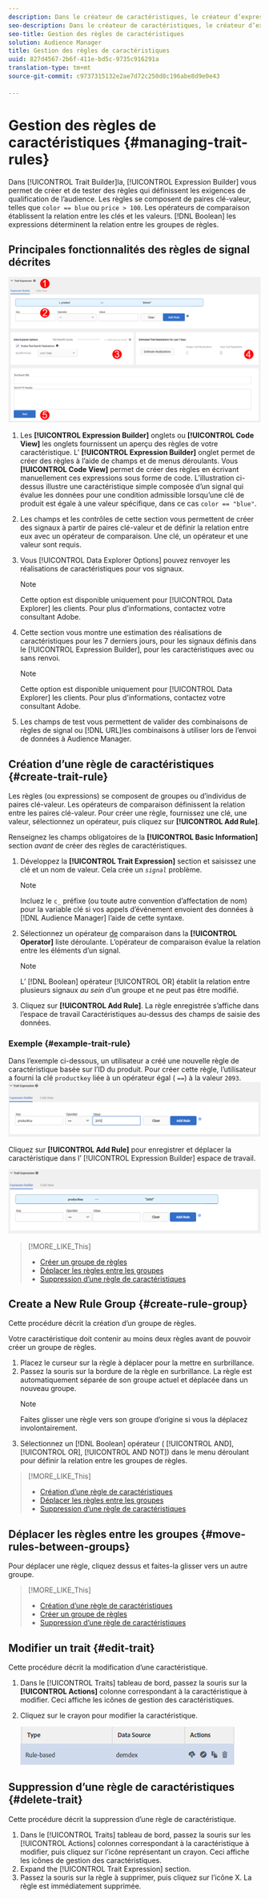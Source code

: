 ```yaml
---
description: Dans le créateur de caractéristiques, le créateur d’expressions vous permet de créer et de tester des règles qui définissent les exigences de qualification de l’audience. Les règles se composent de paires clé-valeur, telles que "color == blue" ou "price > 100". Les opérateurs de comparaison établissent la relation entre les clés et les valeurs. Les expressions booléennes déterminent la relation entre les groupes de règles.
seo-description: Dans le créateur de caractéristiques, le créateur d’expressions vous permet de créer et de tester des règles qui définissent les exigences de qualification de l’audience. Les règles se composent de paires clé-valeur, telles que "color == blue" ou "price > 100". Les opérateurs de comparaison établissent la relation entre les clés et les valeurs. Les expressions booléennes déterminent la relation entre les groupes de règles.
seo-title: Gestion des règles de caractéristiques
solution: Audience Manager
title: Gestion des règles de caractéristiques
uuid: 827d4567-2b6f-411e-bd5c-9735c916291a
translation-type: tm+mt
source-git-commit: c9737315132e2ae7d72c250d8c196abe8d9e0e43

---
```



# Gestion des règles de caractéristiques {#managing-trait-rules}

Dans [!UICONTROL Trait Builder]la, [!UICONTROL Expression Builder] vous permet de créer et de tester des règles qui définissent les exigences de qualification de l’audience. Les règles se composent de paires clé-valeur, telles que `color == blue` ou `price > 100`. Les opérateurs de comparaison établissent la relation entre les clés et les valeurs. [!DNL Boolean] les expressions déterminent la relation entre les groupes de règles.

<!-- c_tb_rules.xml -->

## Principales fonctionnalités des règles de signal décrites

![](assets/manage-trait-rules.png)

1. Les **[!UICONTROL Expression Builder]** onglets ou **[!UICONTROL Code View]** les onglets fournissent un aperçu des règles de votre caractéristique. L’ **[!UICONTROL Expression Builder]** onglet permet de créer des règles à l’aide de champs et de menus déroulants. Vous **[!UICONTROL Code View]** permet de créer des règles en écrivant manuellement ces expressions sous forme de code. L’illustration ci-dessus illustre une caractéristique simple composée d’un signal qui évalue les données pour une condition admissible lorsqu’une clé de produit est égale à une valeur spécifique, dans ce cas `color == "blue"`.

1. Les champs et les contrôles de cette section vous permettent de créer des signaux à partir de paires clé-valeur et de définir la relation entre eux avec un opérateur de comparaison. Une clé, un opérateur et une valeur sont requis.
1. Vous [!UICONTROL Data Explorer Options] pouvez renvoyer les réalisations de caractéristiques pour vos signaux.
   >[!NOTE]
   >
   >Cette option est disponible uniquement pour [!UICONTROL Data Explorer] les clients. Pour plus d’informations, contactez votre consultant Adobe.
1. Cette section vous montre une estimation des réalisations de caractéristiques pour les 7 derniers jours, pour les signaux définis dans le [!UICONTROL Expression Builder], pour les caractéristiques avec ou sans renvoi.
   >[!NOTE]
   >
   >Cette option est disponible uniquement pour [!UICONTROL Data Explorer] les clients. Pour plus d’informations, contactez votre consultant Adobe.
1. Les champs de test vous permettent de valider des combinaisons de règles de signal ou [!DNL URL]les combinaisons à utiliser lors de l’envoi de données à Audience Manager.

## Création d’une règle de caractéristiques {#create-trait-rule}

Les règles (ou expressions) se composent de groupes ou d’individus de paires clé-valeur. Les opérateurs de comparaison définissent la relation entre les paires clé-valeur. Pour créer une règle, fournissez une clé, une valeur, sélectionnez un opérateur, puis cliquez sur **[!UICONTROL Add Rule]**.

<!-- t_tb_create_rules.xml -->

Renseignez les champs obligatoires de la **[!UICONTROL Basic Information]** section *avant* de créer des règles de caractéristiques.

1. Développez la **[!UICONTROL Trait Expression]** section et saisissez une clé et un nom de valeur. Cela crée un *`signal`* problème.
   >[!NOTE]
   >
   >Incluez le `c_` préfixe (ou toute autre convention d’affectation de nom) pour la variable clé si vos appels d’événement envoient des données à [!DNL Audience Manager] l’aide de cette syntaxe.
1. Sélectionnez un opérateur [de](../../features/traits/trait-comparison-operators.md) comparaison dans la **[!UICONTROL Operator]** liste déroulante. L’opérateur de comparaison évalue la relation entre les éléments d’un signal.
   >[!NOTE]
   >
   >L’ [!DNL Boolean] opérateur [!UICONTROL OR] établit la relation entre plusieurs signaux *au sein* d’un groupe et ne peut pas être modifié.
1. Cliquez sur **[!UICONTROL Add Rule]**. La règle enregistrée s’affiche dans l’espace de travail Caractéristiques au-dessus des champs de saisie des données.

### Exemple {#example-trait-rule}

Dans l’exemple ci-dessous, un utilisateur a créé une nouvelle règle de caractéristique basée sur l’ID du produit. Pour créer cette règle, l’utilisateur a fourni la clé `productkey` liée à un opérateur égal ( `==`) à la valeur `2093`.
![](assets/tb_sample_rule1.png)

Cliquez sur **[!UICONTROL Add Rule]** pour enregistrer et déplacer la caractéristique dans l’ [!UICONTROL Expression Builder] espace de travail.

![](assets/tb_sample_rule2.png)

>[!MORE_LIKE_This]
>
>* [Créer un groupe de règles](../../features/traits/manage-trait-rules.md#create-rule-group)
>* [Déplacer les règles entre les groupes](../../features/traits/manage-trait-rules.md#move-rules-between-groups)
>* [Suppression d’une règle de caractéristiques](../../features/traits/manage-trait-rules.md#delete-trait)


## Create a New Rule Group {#create-rule-group}

Cette procédure décrit la création d’un groupe de règles.

<!-- t_tb_new_rule_group.xml -->

Votre caractéristique doit contenir au moins deux règles avant de pouvoir créer un groupe de règles.

1. Placez le curseur sur la règle à déplacer pour la mettre en surbrillance.
1. Passez la souris sur la bordure de la règle en surbrillance.
La règle est automatiquement séparée de son groupe actuel et déplacée dans un nouveau groupe.
   >[!NOTE]
   >
   >Faites glisser une règle vers son groupe d’origine si vous la déplacez involontairement.
1. Sélectionnez un [!DNL Boolean] opérateur ( [!UICONTROL AND], [!UICONTROL OR], [!UICONTROL AND NOT]) dans le menu déroulant pour définir la relation entre les groupes de règles.

>[!MORE_LIKE_This]
>
>* [Création d’une règle de caractéristiques](../../features/traits/manage-trait-rules.md#create-trait-rule)
>* [Déplacer les règles entre les groupes](../../features/traits/manage-trait-rules.md#move-rules-between-groups)
>* [Suppression d’une règle de caractéristiques](../../features/traits/manage-trait-rules.md#delete-trait)


## Déplacer les règles entre les groupes {#move-rules-between-groups}

Pour déplacer une règle, cliquez dessus et faites-la glisser vers un autre groupe.

>[!MORE_LIKE_This]
>
>* [Création d’une règle de caractéristiques](../../features/traits/manage-trait-rules.md#create-trait-rule)
>* [Créer un groupe de règles](../../features/traits/manage-trait-rules.md#create-rule-group)
>* [Suppression d’une règle de caractéristiques](../../features/traits/manage-trait-rules.md#delete-trait)


## Modifier un trait {#edit-trait}

Cette procédure décrit la modification d’une caractéristique.

<!-- t_tb_edit.xml -->

1. Dans le [!UICONTROL Traits] tableau de bord, passez la souris sur la **[!UICONTROL Actions]** colonne correspondant à la caractéristique à modifier. Ceci affiche les icônes de gestion des caractéristiques.
1. Cliquez sur le crayon pour modifier la caractéristique.

   ![](assets/tb_edit_trait.png)

## Suppression d’une règle de caractéristiques {#delete-trait}

Cette procédure décrit la suppression d’une règle de caractéristique.

<!-- t_tb_delete_rule.xml -->

1. Dans le [!UICONTROL Traits] tableau de bord, passez la souris sur les [!UICONTROL Actions] colonnes correspondant à la caractéristique à modifier, puis cliquez sur l’icône représentant un crayon. Ceci affiche les icônes de gestion des caractéristiques.
1. Expand the [!UICONTROL Trait Expression] section.
1. Passez la souris sur la règle à supprimer, puis cliquez sur l’icône X. La règle est immédiatement supprimée.